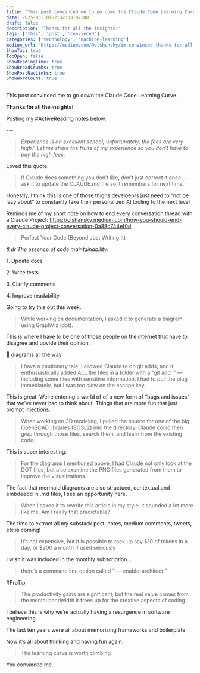 ```yaml
---
title: "This post convinced me to go down the Claude Code Learning Curve."
date: 2025-03-10T02:32:33-07:00
draft: false
description: "Thanks for all the insights!"
tags: ['this', 'post', 'convinced']
categories: ['technology', 'machine-learning']
medium_url: "https://medium.com/@olshansky/im-convinced-thanks-for-all-the-insights-4ad076f73a38"
ShowToc: true
TocOpen: false
ShowReadingTime: true
ShowBreadCrumbs: true
ShowPostNavLinks: true
ShowWordCount: true
---
```


This post convinced me to go down the Claude Code Learning Curve.

**Thanks for all the insights!**

Posting my #ActiveReading notes below.

\---

> _Experience is an excellent school; unfortunately, the fees are very high.” Let me share the fruits of my experience so you don’t have to pay the high fees._

Loved this quote.

> If Claude does something you don’t like, don’t just correct it once — ask it to update the CLAUDE.md file so it remembers for next time.

Honestly, I think this is one of those thigns develoeprs just need to “not be lazy about” to constantly take their personalized AI tooling to the next level

Reminds me of my short note on how to end every conversation thread with a Claude Project: https://olshansky.medium.com/how-you-should-end-every-claude-project-conversation-0a88c744ef0d

> Perfect Your Code (Beyond Just Writing It)

_tl;dr The essence of code maintainability._

1\. Update docs

2\. Write tests

3\. Clarify comments

4\. Improve readability

Going to try this out this week.

> While working on documentation, I asked it to generate a diagram using GraphViz (dot).

This is where I have to be one of those people on the internet that have to disagree and povide their opinion.

🧜 diagrams all the way

> I have a cautionary tale: I allowed Claude to do git adds, and it enthusiastically added ALL the files in a folder with a “git add .” — including some files with sensitive information. I had to pull the plug immediately, but I was too slow on the escape key.

This is great. We’re entering a world of of a new form of “bugs and issues” that we’ve never had to think about. Things that are more fun that just prompt injections.

> When working on 3D modeling, I pulled the source for one of the big OpenSCAD libraries (BOSL2) into the directory. Claude could then grep through those files, search them, and learn from the existing code.

This is super interesting.

> For the diagrams I mentioned above, I had Claude not only look at the DOT files, but also examine the PNG files generated from them to improve the visualizations.

The fact that mermaid diagrams are also structued, contextual and embdeedd in .md files, I see an opportunity here.

> When I asked it to rewrite this article in my style, it sounded a lot more like me. Am I really that predictable?

The time to extract all my substack post, notes, medium comments, tweets, etc is coming!

> It’s not expensive, but it is possible to rack up say $10 of tokens in a day, or $200 a month if used seriously

I wish it was included in the monthly subscription…

> there’s a command line option called “ — enable-architect.”

#ProTip

> The productivity gains are significant, but the real value comes from the mental bandwidth it frees up for the creative aspects of coding.

I believe this is why we’re actually having a resurgence in software engineering.

The last ten years were all about memorizing frameworks and boilerplate.

Now it’s all about thinking and having fun again.

> The learning curve is worth climbing

You convinced me.